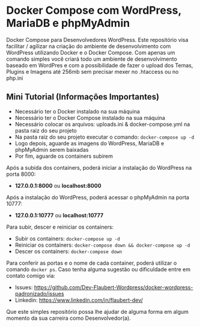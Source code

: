 # Docker Compose com WordPress, MariaDB e phpMyAdmin
Docker Compose para Desenvolvedores WordPress. 
Este repositório visa facilitar / agilizar na criação do ambiente de desenvolvimento com WordPress utilizando Docker e o Docker Compose. 
Com apenas um comando simples você criará todo um ambiente de desenvolvimento baseado em WordPres e com a possibilidade de fazer o upload dos Temas, Plugins e Imagens até 256mb sem precisar mexer no .htaccess ou no php.ini

## Mini Tutorial (Informações Importantes)
- Necessário ter o Docker instalado na sua máquina
- Necessário ter o Docker Compose instalado na sua máquina
- Necessário colocar os arquivos: uploads.ini & docker-compose.yml na pasta raiz do seu projeto
- Na pasta raiz do seu projeto executar o comando: `docker-compose up -d`
- Logo depois, aguarde as imagens do WordPress, MariaDB e phpMyAdmin serem baixadas
- Por fim, aguarde os containers subirem

Após a subida dos containers, poderá iniciar a instalação do WordPress na porta 8000:
- **127.0.0.1:8000** ou **localhost:8000**

Após a instalação do WordPress, poderá acessar o phpMyAdmin na porta 10777:
- **127.0.0.1:10777** ou **localhost:10777**

Para subir, descer e reiniciar os containers: 
- Subir os containers: `docker-compose up -d`
- Reiniciar os containers: `docker-compose down && docker-compose up -d`
- Descer os containers: `docker-compose down`

Para conferir as portas e o nome de cada container, poderá utilizar o comando `docker ps`. Caso tenha alguma sugestão ou dificuldade entre em contato comigo via:
- Issues: https://github.com/Dev-Flaubert-Wordpress/docker-wordpress-padronizado/issues
- Linkedin: https://www.linkedin.com/in/flaubert-dev/

Que este simples repositório possa lhe ajudar de alguma forma em algum momento da sua carreira como Desenvolvedor(a).
